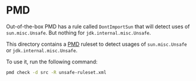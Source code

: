 # PMD

Out-of-the-box PMD has a rule called `DontImportSun` that will detect
uses of `sun.misc.Unsafe`. But nothing for `jdk.internal.misc.Unsafe`.

This directory contains a
[PMD](https://pmd.github.io) ruleset to
detect usages of `sun.misc.Unsafe` or `jdk.internal.misc.Unsafe`.

To use it, run the following command:

```bash
pmd check -d src -R unsafe-ruleset.xml
```
